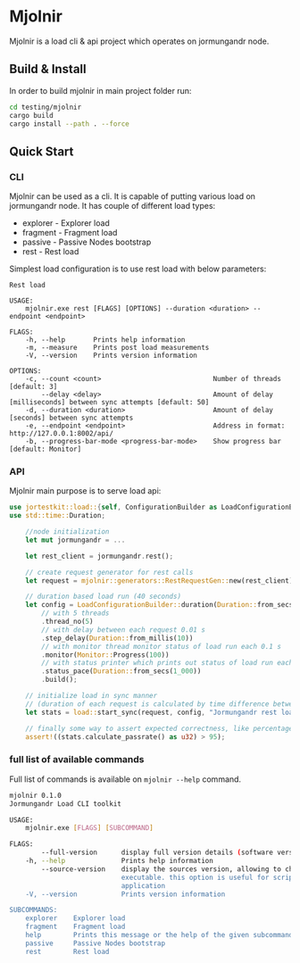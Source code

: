 # Mjolnir

Mjolnir is a load cli & api project which operates on jormungandr node.

## Build & Install

In order to build mjolnir in main project folder run:

```sh
cd testing/mjolnir
cargo build
cargo install --path . --force
```

## Quick Start

### CLI

Mjolnir can be used as a cli. It is capable of putting various load on jormungandr node.
It has couple of different load types:

* explorer    - Explorer load
* fragment    - Fragment load
* passive     - Passive Nodes bootstrap
* rest        - Rest load

Simplest load configuration is to use rest load with below parameters:

```text
Rest load

USAGE:
    mjolnir.exe rest [FLAGS] [OPTIONS] --duration <duration> --endpoint <endpoint>

FLAGS:
    -h, --help       Prints help information
    -m, --measure    Prints post load measurements
    -V, --version    Prints version information

OPTIONS:
    -c, --count <count>                            Number of threads [default: 3]
        --delay <delay>                            Amount of delay [milliseconds] between sync attempts [default: 50]
    -d, --duration <duration>                      Amount of delay [seconds] between sync attempts
    -e, --endpoint <endpoint>                      Address in format: http://127.0.0.1:8002/api/
    -b, --progress-bar-mode <progress-bar-mode>    Show progress bar [default: Monitor]
```

### API

Mjolnir main purpose is to serve load api:

```rust
use jortestkit::load::{self, ConfigurationBuilder as LoadConfigurationBuilder, Monitor};
use std::time::Duration;

    //node initialization
    let mut jormungandr = ...

    let rest_client = jormungandr.rest();

    // create request generator for rest calls
    let request = mjolnir::generators::RestRequestGen::new(rest_client);

    // duration based load run (40 seconds)
    let config = LoadConfigurationBuilder::duration(Duration::from_secs(40))
        // with 5 threads
        .thread_no(5)
        // with delay between each request 0.01 s
        .step_delay(Duration::from_millis(10))
        // with monitor thread monitor status of load run each 0.1 s
        .monitor(Monitor::Progress(100))
        // with status printer which prints out status of load run each 1 s
        .status_pace(Duration::from_secs(1_000))
        .build();

    // initialize load in sync manner
    // (duration of each request is calculated by time difference between receiving response and sending request )
    let stats = load::start_sync(request, config, "Jormungandr rest load test");

    // finally some way to assert expected correctness, like percentage of successful requests
    assert!((stats.calculate_passrate() as u32) > 95);
```

### full list of available commands

Full list of commands is available on `mjolnir --help` command.

```sh
mjolnir 0.1.0
Jormungandr Load CLI toolkit

USAGE:
    mjolnir.exe [FLAGS] [SUBCOMMAND]

FLAGS:
        --full-version      display full version details (software version, source version, targets and compiler used)
    -h, --help              Prints help information
        --source-version    display the sources version, allowing to check the source's hash used to compile this
                            executable. this option is useful for scripting retrieving the logs of the version of this
                            application
    -V, --version           Prints version information

SUBCOMMANDS:
    explorer    Explorer load
    fragment    Fragment load
    help        Prints this message or the help of the given subcommand(s)
    passive     Passive Nodes bootstrap
    rest        Rest load
```

